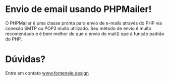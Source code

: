 Envio de email usando PHPMailer!
=============
O PHPMailer é uma classe pronta para envio de e-mails através do PHP via conexão SMTP ou POP3 muito utilizado. Seu método de envio é muito recomendado e é bem melhor do que o envio do mail() que á função padrão do PHP. 

Dúvidas?
===============
Entre em contato www.fontenele.design